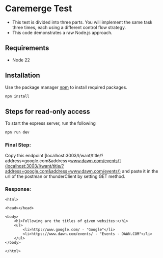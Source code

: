 # Caremerge Test

- This test is divided into three parts. You will implement the same task three times, each using a different control flow strategy.
- This code demonstrates a raw Node.js approach.

## Requirements

- Node 22

## Installation

Use the package manager [npm](https://docs.npmjs.com/cli/v10/commands/npm-install) to install required packages.

```bash
npm install
```

## Steps for read-only access

To start the express server, run the following

```bash
npm run dev
```

### Final Step:

Copy this endpoint [localhost:3003/I/want/title/?address=google.com&address=www.dawn.com/events/](localhost:3003/I/want/title/?address=google.com&address=www.dawn.com/events/) and paste it in the url of the postman or thunderClient by setting GET method.

### Response:

```
<html>

<head></head>

<body>
    <h1>Following are the titles of given websites:</h1>
    <ul>
        <li>http://www.google.com/ - "Google"</li>
        <li>https://www.dawn.com/events/ - "Events - DAWN.COM"</li>
    </ul>
</body>

</html>
```
